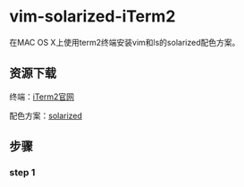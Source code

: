 # vim-solarized-iTerm2
在MAC OS X上使用term2终端安装vim和ls的solarized配色方案。
## 资源下载
终端：[iTerm2官网](http://www.iterm2.com/)

配色方案：[solarized](https://github.com/altercation/solarized)

## 步骤
### step 1
